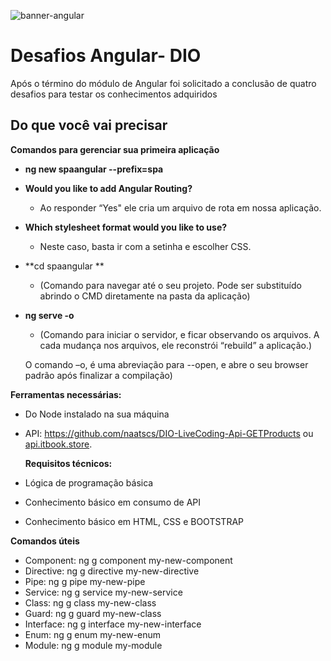![banner-angular](https://user-images.githubusercontent.com/66692202/180903810-6694154b-fdde-4a4f-9885-369c56bc63cd.png)

# Desafios Angular- DIO

Após o término do módulo de Angular foi solicitado a conclusão de quatro desafios para testar os conhecimentos adquiridos



## Do que você vai precisar

**Comandos para gerenciar sua primeira aplicação**

- **ng new spaangular --prefix=spa**

- **Would you like to add Angular Routing?** 

  - Ao responder “Yes" ele cria um arquivo de rota em
    nossa aplicação.

- **Which stylesheet format would you like to use?** 

  - Neste caso, basta ir com a setinha e escolher CSS.

- **cd spaangular **

  - (Comando para navegar até o seu projeto. Pode ser substituído abrindo o CMD diretamente na pasta da aplicação)

- **ng serve -o** 

  -  (Comando para iniciar o servidor, e ficar observando os arquivos. A cada mudança
    nos arquivos, ele reconstrói “rebuild” a aplicação.)

    O comando –o, é uma abreviação para --open, e abre o seu browser padrão após finalizar a
    compilação)



**Ferramentas necessárias:**

- Do Node instalado na sua máquina

- API: https://github.com/naatscs/DIO-LiveCoding-Api-GETProducts ou [api.itbook.store](https://api.itbook.store/#api-overview).

  

  **Requisitos técnicos:**

- Lógica de programação básica

- Conhecimento básico em consumo de API

- Conhecimento básico em HTML, CSS e BOOTSTRAP



**Comandos úteis**

- Component: ng g component my-new-component
- Directive: ng g directive my-new-directive
- Pipe: ng g pipe my-new-pipe
- Service: ng g service my-new-service
- Class: ng g class my-new-class
- Guard: ng g guard my-new-class
- Interface: ng g interface my-new-interface
- Enum: ng g enum my-new-enum
- Module: ng g module my-module
